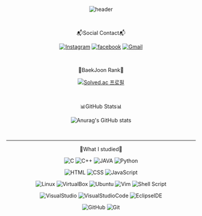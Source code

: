 <div align="center">
  
![header](https://capsule-render.vercel.app/api?type=wave&color=0:FFDDDD,100:FFA7A7&animation=twinkling&height=300&text=@SunYoung&fontSize=78&fontColor=FFFCFC&fontAlignY=34&)

  &nbsp;
  
  
📬Social Contact📬
  
  [![Instagram](https://img.shields.io/badge/Instagram-E4405F?style=flat-square&logo=Instagram&logoColor=white)](https://www.instagram.com/sun_0_610/) [![facebook](https://img.shields.io/badge/Facebook-1877F2?style=flat-square&logo=facebook&logoColor=white)](https://www.facebook.com/profile.php?id=100005662727558) [![Gmail](https://img.shields.io/badge/Gmail-EA4335?style=flat-square&logo=Gmail&logoColor=white)](mailto:haesoo9410@gmail.com)

&nbsp;&nbsp;
  
👑BaekJoon Rank👑

[![Solved.ac
프로필](http://mazassumnida.wtf/api/v2/generate_badge?boj=psy010610)](https://solved.ac/.psy010610)
  
  &nbsp;&nbsp;
  
📊GitHub Stats📊
  
![Anurag's GitHub stats](https://github-readme-stats.vercel.app/api?username=psun0610&show_icons=true&theme=swift)
  
  &nbsp;&nbsp;&nbsp;
  

---
  
📝What I studied📝
  
![C](https://img.shields.io/badge/C-A8B9CC?style=flat-square&logo=C&logoColor=white) ![C++](https://img.shields.io/badge/-C%2B%2B-%2300599C?style=flat-square&logo=C%2B%2B&logoColor=white) ![JAVA](https://img.shields.io/badge/java-007396.svg?style=flat-square&logo=Java&logoColor=white) ![Python](https://img.shields.io/badge/python-3670A0?style=flat-square&logo=python&logoColor=ffdd54)

![HTML](https://img.shields.io/badge/html-E34F26?style=flat-square&logo=html5&logoColor=white) ![CSS](https://img.shields.io/badge/-CSS-%231572B6?style=flat-square&logo=CSS3&logoColor=white) ![JavaScript](https://img.shields.io/badge/javascript-F7DF1E?style=flat-square&logo=javascript&logoColor=black)

![Linux](https://img.shields.io/badge/linux-FCC624?style=flat-square&logo=linux&logoColor=black) ![VirtualBox](https://img.shields.io/badge/VirtualBox-183A61?style=flat-square&logo=VirtualBox&logoColor=white) ![Ubuntu](https://img.shields.io/badge/-ubuntu-E95420?style=flat-square&logo=Ubuntu&logoColor=white) ![Vim](https://img.shields.io/badge/VIM-%2311AB00.svg?style=flat-square&logo=vim&logoColor=white) ![Shell Script](https://img.shields.io/badge/shell_script-%23121011.svg?style=flat-square&logo=gnu-bash&logoColor=white)

![VisualStudio](https://img.shields.io/badge/Visual%20Studio-5C2D91?style=flat-square&logo=Visual%20Studio&logoColor=white) ![VisualStudioCode](https://img.shields.io/badge/Visual%20Studio%20Code-007ACC?style=style=flat-square&logo=Visual%20Studio%20Code&logoColor=white) ![EclipseIDE](https://img.shields.io/badge/Eclipse%20IDE-2C2255?style=flat-square&logo=Eclipse%20IDE&logoColor=white)

![GitHub](https://img.shields.io/badge/GitHub-181717?style=flat-square&logo=GitHub&logoColor=white) ![Git](https://img.shields.io/badge/Git-F05032?style=flat-square&logo=Git&logoColor=white)
</div>
